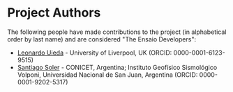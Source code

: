 # Project Authors

The following people have made contributions to the project (in alphabetical
order by last name) and are considered "The Ensaio Developers":

* [Leonardo Uieda](https://github.com/leouieda) - University of Liverpool, UK (ORCID: 0000-0001-6123-9515)
* [Santiago Soler](https://github.com/santisoler) - CONICET, Argentina; Instituto Geofísico Sismológico Volponi, Universidad Nacional de San Juan, Argentina (ORCID: 0000-0001-9202-5317)

